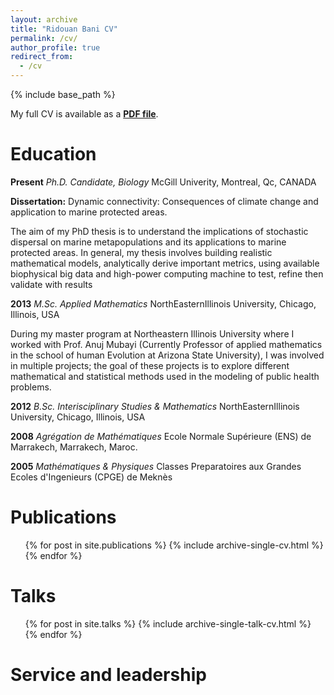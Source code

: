 ```yaml
---
layout: archive
title: "Ridouan Bani CV"
permalink: /cv/
author_profile: true
redirect_from:
  - /cv
---
```


{% include base_path %}

My full CV is available as a [**PDF file**](https://github.com/RidouanBani/CV/raw/master/Ridouan_Bani_CV.pdf).

Education
======
**Present** *Ph.D. Candidate, Biology*
McGill Univerity, Montreal, Qc, CANADA


**Dissertation:** Dynamic connectivity: Consequences of climate change and application to marine protected areas.
 
 The aim of my PhD thesis is to understand the implications of stochastic dispersal on marine metapopulations and its applications to marine protected areas. In general, my thesis involves building realistic mathematical models, analytically derive important metrics, using available biophysical big data and high-power computing machine to test, refine then validate with results
 
**2013** *M.Sc. Applied Mathematics* NorthEasternIllinois University, Chicago, Illinois, USA

During my master program at Northeastern Illinois University where I worked with Prof. Anuj Mubayi (Currently Professor of applied mathematics in the school of human Evolution at Arizona State University), I was involved in multiple projects; the goal of these projects is to explore different mathematical and statistical methods used in the modeling of public health problems.

**2012** *B.Sc. Interisciplinary Studies & Mathematics* NorthEasternIllinois University, Chicago, Illinois, USA

**2008** *Agrégation de Mathématiques* Ecole Normale Supérieure (ENS) de Marrakech, Marrakech, Maroc.

**2005** *Mathématiques & Physiques* Classes Preparatoires aux Grandes Ecoles d'Ingenieurs (CPGE) de Meknès



Publications
======

  <ul>{% for post in site.publications %}
    {% include archive-single-cv.html %}
  {% endfor %}</ul>

Talks
======

  <ul>{% for post in site.talks %}
    {% include archive-single-talk-cv.html %}
  {% endfor %}</ul>


Service and leadership
======



